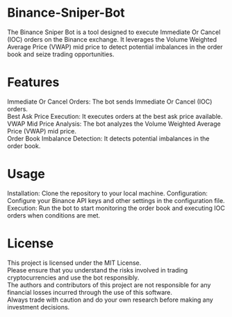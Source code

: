 # Binance-Sniper-Bot
The Binance Sniper Bot is a tool designed to execute Immediate Or Cancel (IOC) orders on the Binance exchange. It leverages the Volume Weighted Average Price (VWAP) mid price to detect potential imbalances in the order book and seize trading opportunities.
<br>
# Features
Immediate Or Cancel Orders: The bot sends Immediate Or Cancel (IOC) orders.
<br>
Best Ask Price Execution: It executes orders at the best ask price available.
<br>
VWAP Mid Price Analysis:  The bot analyzes the Volume Weighted Average Price (VWAP) mid price.
<br>
Order Book Imbalance Detection: It detects potential imbalances in the order book.
<br>
# Usage
Installation: Clone the repository to your local machine.
Configuration: Configure your Binance API keys and other settings in the configuration file.
Execution: Run the bot to start monitoring the order book and executing IOC orders when conditions are met.
<br>
# License
This project is licensed under the MIT License.
<br>
Please ensure that you understand the risks involved in trading cryptocurrencies and use the bot responsibly. 
<br>
The authors and contributors of this project are not responsible for any financial losses incurred through the use of this software. 
<br>
Always trade with caution and do your own research before making any investment decisions.
